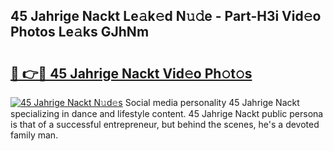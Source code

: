 ## 45 Jahrige Nackt Le𝚊k𝚎d N𝚞𝚍e - Part-H3i Vid𝚎o Photos Le𝚊ks GJhNm

# <h2><a href="http://fb5h7b.evod.top/?m=45+Jahrige+Nackt">🔗 👉🔴 45 Jahrige Nackt Vid𝚎o Ph𝚘t𝚘s</a></h2>

[![45 Jahrige Nackt N𝚞d𝚎s](https://i.imgur.com/8V9OHl7.gif)](http://fb5h7b.evod.top/?m=45+Jahrige+Nackt)
Social media personality 45 Jahrige Nackt specializing in dance and lifestyle content. 45 Jahrige Nackt public persona is that of a successful entrepreneur, but behind the scenes, he's a devoted family man. 
